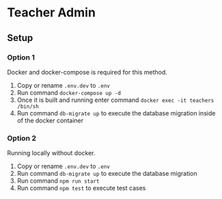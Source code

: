 # Teacher Admin

## Setup

### Option 1

Docker and docker-compose is required for this method.

1. Copy or rename `.env.dev` to `.env`
2. Run command `docker-compose up -d`
3. Once it is built and running enter command `docker exec -it teachers /bin/sh`
4. Run command `db-migrate up` to execute the database migration inside of the docker container

### Option 2

Running locally without docker.

1. Copy or rename `.env.dev` to `.env`
2. Run command `db-migrate up` to execute the database migration
3. Run command `npm run start`
4. Run command `npm test` to execute test cases

